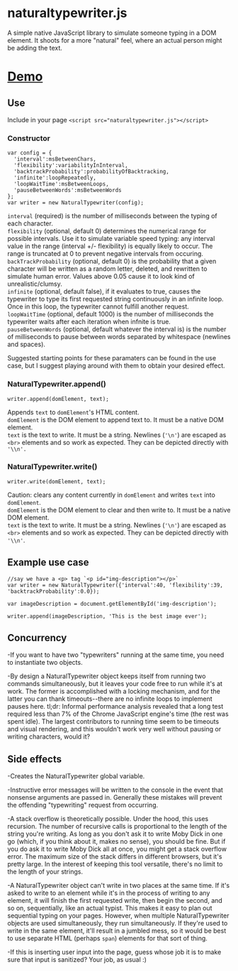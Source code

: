 # naturaltypewriter.js
A simple native JavaScript library to simulate someone typing in a DOM element. It shoots for a more "natural" feel, where an actual person might be adding the text.

# <a href="http://www.andrewpuglionesi.com/typewriter" target="_blank">Demo</a>

## Use
Include in your page `<script src="naturaltypewriter.js"></script>`

### Constructor
```
var config = {
  'interval':msBetweenChars,
  'flexibility':variabilityInInterval,
  'backtrackProbability':probabilityOfBacktracking,
  'infinite':loopRepeatedly,
  'loopWaitTime':msBetweenLoops,
  'pauseBetweenWords':msBetweenWords
};
var writer = new NaturalTypewriter(config);

```
`interval` (required) is the number of milliseconds between the typing of each character.  
`flexibility` (optional, default 0) determines the numerical range for possible intervals. Use it to simulate variable speed typing: any interval value in the range (interval +/- flexibility) is equally likely to occur. The range is truncated at 0 to prevent negative intervals from occuring.  
`backTrackProbability` (optional, default 0) is the probability that a given character will be written as a random letter, deleted, and rewritten to simulate human error. Values above 0.05 cause it to look kind of unrealistic/clumsy.  
`infinite` (optional, default false), if it evaluates to true, causes the
typewriter to type its first requested string continuously in an infinite loop. Once in this loop, the typewriter cannot fulfill another request.  
`loopWaitTime` (optional, default 1000) is the number of milliseconds the typewriter waits after each
iteration when infnite is true.  
`pauseBetweenWords` (optional, default whatever the interval is) is the number of milliseconds to pause between words separated by whitespace (newlines and spaces).  

Suggested starting points for these paramaters can be found in the use case,
but I suggest playing around with them to obtain your desired effect.  

### NaturalTypewriter.append()
```
writer.append(domElement, text);
```
Appends `text` to `domElement`'s HTML content.  
`domElement` is the DOM element to append text to. It must be a native DOM element.  
`text` is the text to write. It must be a string. Newlines (`'\n'`) are escaped as `<br>` elements and so work as expected. They can be depicted directly with `'\\n'.`  

### NaturalTypewriter.write()
```
writer.write(domElement, text);
```
Caution: clears any content currently in `domElement` and writes `text` into `domElement`.  
`domElement` is the DOM element to clear and then write to. It must be a native DOM element.  
`text` is the text to write. It must be a string. Newlines (`'\n'`) are escaped as `<br>` elements and so work as expected. They can be depicted directly with `'\\n'`.  

## Example use case  

```
//say we have a <p> tag `<p id="img-description"></p>`
var writer = new NaturalTypewriter({'interval':40, 'flexibility':39, 'backtrackProbability':0.0});

var imageDescription = document.getElementById('img-description');

writer.append(imageDescription, 'This is the best image ever');
```

## Concurrency
-If you want to have two "typewriters" running at the same time, you need to instantiate two objects.  

-By design a NaturalTypewriter object keeps itself from running two commands simultaneously, but it leaves your code free to run while it's at work. The former is accomplished with a locking mechanism, and for the latter you can thank timeouts--there are no infinite loops to implement pauses here. tl;dr: Informal performance analysis revealed that a long test required less than 7% of the Chrome JavaScript engine's time (the rest was spent idle). The largest contributors to running time seem to be timeouts and visual rendering, and this wouldn't work very well without pausing or writing characters, would it?


## Side effects
-Creates the NaturalTypewriter global variable.  

-Instructive error messages will be written to the console in the event that nonsense arguments are passed in. Generally these mistakes will prevent the offending "typewriting" request from occurring.  

-A stack overflow is theoretically possible. Under the hood, this uses recursion. The number of recursive calls is proportional to the length of the string you're writing. As long as you don't ask it to write Moby Dick in one go (which, if you think about it, makes no sense), you should be fine. But if you do ask it to write Moby Dick all at once, you might get a stack overflow error. The maximum size of the stack differs in different browsers, but it's pretty large. In the interest of keeping this tool versatile, there's no limit to the length of your strings.  

-A NaturalTypewriter object can't write in two places at the same time. If it's asked to write to an element while it's in the process of writing to any element, it will finish the first requested write, then begin the second, and so on, sequentially, like an actual typist. This makes it easy to plan out sequential typing on your pages. However, when multiple NaturalTypewriter objects are used simultaneously, they run simultaneously. If they're used to write in the same element, it'll result in a jumbled mess, so it would be best to use separate HTML (perhaps `span`) elements for that sort of thing.  

-If this is inserting user input into the page, guess whose job it is to make sure that input is sanitized? Your job, as usual :)

